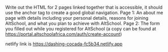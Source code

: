 Write out the HTML for 2 pages linked together that is accessible, it should use the anchor tag to create a good global navigation.
Page 1: An about me page with details including your personal details, reasons for joining AltSchool, and what you plan to achieve with AltSchool.
Page 2: The form you filled out while you registered for AltSchool (a copy can be found at https://portal.altschoolafrica.com/auth/create-account)


netlify link is https://dashing-cocada-fc5b34.netlify.app
